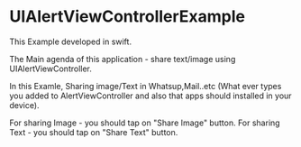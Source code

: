 # UIAlertViewControllerExample

This Example developed in swift.

The Main agenda of this application - share text/image using UIAlertViewController.

In this Examle, Sharing image/Text in Whatsup,Mail..etc (What ever types you added to AlertViewController and also that apps should installed in your device).

For sharing Image - you should tap on "Share Image" button.
For sharing Text - you should tap on "Share Text" button.
